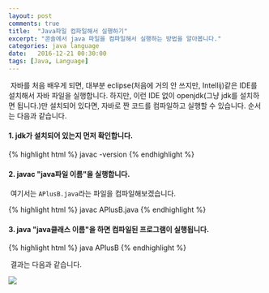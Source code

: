 ```yaml
---
layout: post
comments: true
title:  "Java파일 컴파일해서 실행하기"
excerpt: "콘솔에서 java 파일을 컴파일해서 실행하는 방법을 알아봅니다."
categories: java language
date:   2016-12-21 00:30:00
tags: [Java, Language]
---
```


<p>&nbsp;자바를 처음 배우게 되면, 대부분 eclipse(처음에 거의 안 쓰지만, Intellij)같은 IDE를 설치해서 자바 파일을 실행합니다. 하지만, 이런 IDE 없이 openjdk(그냥 jdk를 설치하면 됩니다.)만 설치되어 있다면, 자바로 짠 코드를 컴파일하고 실행할 수 있습니다. 순서는 다음과 같습니다.</p>

<h4>1. jdk가 설치되어 있는지 먼저 확인합니다.</h4>
{% highlight html %}
javac -version
{% endhighlight %}

<h4>2. javac "java파일 이름"을 실행합니다.</h4>
<p>&nbsp;여기서는 <code>APlusB.java</code>라는 파일을 컴파일해보겠습니다.</p>
{% highlight html %}
javac  APlusB.java
{% endhighlight %}

<h4>3. java "java클래스 이름"을 하면 컴파일된 프로그램이 실행됩니다.</h4>
{% highlight html %}
java APlusB
{% endhighlight %}

<p>&nbsp;결과는 다음과 같습니다.</p>
<img src="http://dl.dropbox.com/s/zce4iel68dbk91d/%EC%8A%A4%ED%81%AC%EB%A6%B0%EC%83%B7%202016-12-21%20%EC%98%A4%ED%9B%84%203.45.17.png">
